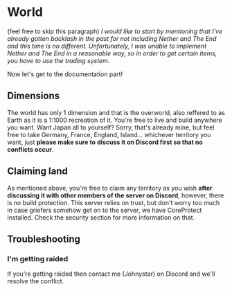 # World

(feel free to skip this paragraph) *I would like to start by mentioning that I've already gotten backlash in the past for not including Nether and The End and this time is no different. Unfortunately, I was unable to implement Nether and The End in a reasonable way, so in order to get certain items, you have to use the trading system.*

Now let's get to the documentation part!

## Dimensions

The world has only 1 dimension and that is the overworld, also reffered to as Earth as it is a 1:1000 recreation of it. You're free to live and build anywhere you want. Want Japan all to yourself? Sorry, that's already mine, but feel free to take Germany, France, England, Island... whichever territory you want, just **please make sure to discuss it on Discord first so that no conflicts occur**.

## Claiming land

As mentioned above, you're free to claim any territory as you wish **after discussing it with other members of the server on Discord**, however, there is no build protection. This server relies on trust, but don't worry too much in case griefers somehow get on to the server, we have CoreProtect installed. Check the security section for more information on that.

## Troubleshooting

### I'm getting raided

If you're getting raided then contact me (Johnystar) on Discord and we'll resolve the conflict.
